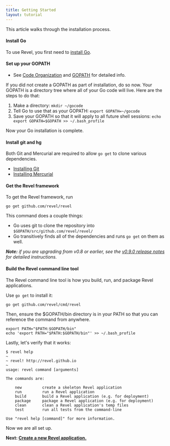 ```yaml
---
title: Getting Started
layout: tutorial
---
```


This article walks through the installation process.

#### Install Go

To use Revel, you first need to [install Go](http://golang.org/doc/install).

#### Set up your GOPATH
 - See [Code Organization](http://golang.org/doc/code.html#Organization) and [GOPATH](http://golang.org/doc/code.html#GOPATH) for detailed info.
 
If you did not create a GOPATH as part of installation, do so now.  Your GOPATH
is a directory tree where all of your Go code will live.  Here are the steps to do that:

1. Make a directory: `mkdir ~/gocode`
2. Tell Go to use that as your GOPATH: `export GOPATH=~/gocode`
3. Save your GOPATH so that it will apply to all future shell sessions: `echo export GOPATH=$GOPATH >> ~/.bash_profile`

Now your Go installation is complete.

#### Install git and hg

Both Git and Mercurial are required to allow `go get` to clone various dependencies.

* [Installing Git](http://git-scm.com/book/en/Getting-Started-Installing-Git)
* [Installing Mercurial](http://mercurial.selenic.com/wiki/Download)

#### Get the Revel framework

To get the Revel framework, run

	go get github.com/revel/revel

This command does a couple things:

* Go uses git to clone the repository into `$GOPATH/src/github.com/revel/revel/`
* Go transitively finds all of the dependencies and runs `go get` on them as well.

*__Note:__ if you are upgrading from v0.8 or earlier, see the [v0.9.0 release notes](https://github.com/revel/revel/releases/tag/v0.9.0) for detailed instructions.*

#### Build the Revel command line tool

The Revel command line tool is how you build, run, and package Revel applications.

Use `go get` to install it:

	go get github.com/revel/cmd/revel

Then, ensure the $GOPATH/bin directory is in your PATH so that you can reference the command from anywhere.

	export PATH="$PATH:$GOPATH/bin"
	echo 'export PATH="$PATH:$GOPATH/bin"' >> ~/.bash_profile

Lastly, let's verify that it works:

	$ revel help
	~
	~ revel! http://revel.github.io
	~
	usage: revel command [arguments]

	The commands are:

	    new         create a skeleton Revel application
	    run         run a Revel application
	    build       build a Revel application (e.g. for deployment)
	    package     package a Revel application (e.g. for deployment)
	    clean       clean a Revel application's temp files
	    test        run all tests from the command-line

	Use "revel help [command]" for more information.

Now we are all set up.

**Next: [Create a new Revel application.](createapp.html)**
